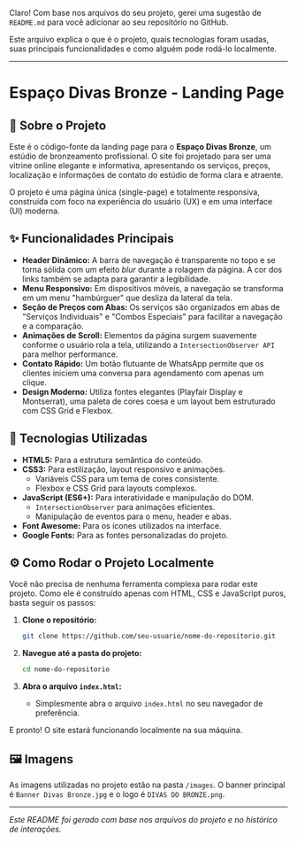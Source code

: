 Claro\! Com base nos arquivos do seu projeto, gerei uma sugestão de `README.md` para você adicionar ao seu repositório no GitHub.

Este arquivo explica o que é o projeto, quais tecnologias foram usadas, suas principais funcionalidades e como alguém pode rodá-lo localmente.

-----

# Espaço Divas Bronze - Landing Page

## 📜 Sobre o Projeto

Este é o código-fonte da landing page para o **Espaço Divas Bronze**, um estúdio de bronzeamento profissional. O site foi projetado para ser uma vitrine online elegante e informativa, apresentando os serviços, preços, localização e informações de contato do estúdio de forma clara e atraente.

O projeto é uma página única (single-page) e totalmente responsiva, construída com foco na experiência do usuário (UX) e em uma interface (UI) moderna.

## ✨ Funcionalidades Principais

  * **Header Dinâmico:** A barra de navegação é transparente no topo e se torna sólida com um efeito *blur* durante a rolagem da página. A cor dos links também se adapta para garantir a legibilidade.
  * **Menu Responsivo:** Em dispositivos móveis, a navegação se transforma em um menu "hambúrguer" que desliza da lateral da tela.
  * **Seção de Preços com Abas:** Os serviços são organizados em abas de "Serviços Individuais" e "Combos Especiais" para facilitar a navegação e a comparação.
  * **Animações de Scroll:** Elementos da página surgem suavemente conforme o usuário rola a tela, utilizando a `IntersectionObserver API` para melhor performance.
  * **Contato Rápido:** Um botão flutuante de WhatsApp permite que os clientes iniciem uma conversa para agendamento com apenas um clique.
  * **Design Moderno:** Utiliza fontes elegantes (Playfair Display e Montserrat), uma paleta de cores coesa e um layout bem estruturado com CSS Grid e Flexbox.

## 🚀 Tecnologias Utilizadas

  * **HTML5:** Para a estrutura semântica do conteúdo.
  * **CSS3:** Para estilização, layout responsivo e animações.
      * Variáveis CSS para um tema de cores consistente.
      * Flexbox e CSS Grid para layouts complexos.
  * **JavaScript (ES6+):** Para interatividade e manipulação do DOM.
      * `IntersectionObserver` para animações eficientes.
      * Manipulação de eventos para o menu, header e abas.
  * **Font Awesome:** Para os ícones utilizados na interface.
  * **Google Fonts:** Para as fontes personalizadas do projeto.

## ⚙️ Como Rodar o Projeto Localmente

Você não precisa de nenhuma ferramenta complexa para rodar este projeto. Como ele é construído apenas com HTML, CSS e JavaScript puros, basta seguir os passos:

1.  **Clone o repositório:**

    ```bash
    git clone https://github.com/seu-usuario/nome-do-repositorio.git
    ```

2.  **Navegue até a pasta do projeto:**

    ```bash
    cd nome-do-repositorio
    ```

3.  **Abra o arquivo `index.html`:**

      * Simplesmente abra o arquivo `index.html` no seu navegador de preferência.

E pronto\! O site estará funcionando localmente na sua máquina.

## 🖼️ Imagens

As imagens utilizadas no projeto estão na pasta `/images`. O banner principal é `Banner Divas Bronze.jpg` e o logo é `DIVAS DO BRONZE.png`.

-----

*Este README foi gerado com base nos arquivos do projeto e no histórico de interações.*
